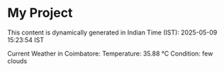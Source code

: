 # My Project

This content is dynamically generated in Indian Time (IST): 2025-05-09 15:23:54 IST


Current Weather in Coimbatore:
Temperature: 35.88 °C
Condition: few clouds
